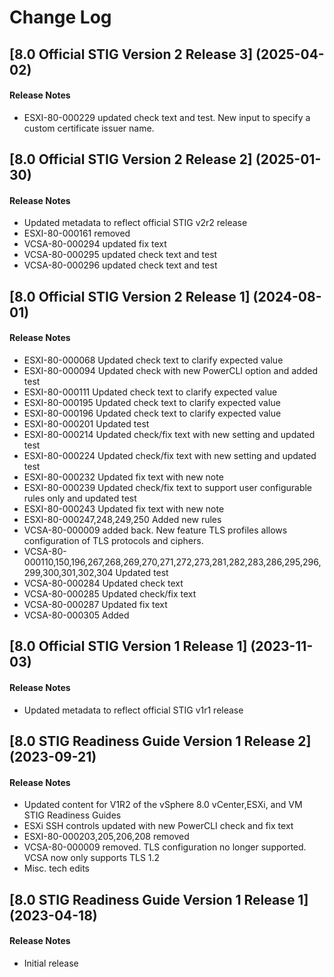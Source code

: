 # Change Log

## [8.0 Official STIG Version 2 Release 3] (2025-04-02)

#### Release Notes
- ESXI-80-000229 updated check text and test. New input to specify a custom certificate issuer name.

## [8.0 Official STIG Version 2 Release 2] (2025-01-30)

#### Release Notes
- Updated metadata to reflect official STIG v2r2 release
- ESXI-80-000161 removed
- VCSA-80-000294 updated fix text
- VCSA-80-000295 updated check text and test
- VCSA-80-000296 updated check text and test

## [8.0 Official STIG Version 2 Release 1] (2024-08-01)

#### Release Notes
- ESXI-80-000068 Updated check text to clarify expected value
- ESXI-80-000094 Updated check with new PowerCLI option and added test
- ESXI-80-000111 Updated check text to clarify expected value
- ESXI-80-000195 Updated check text to clarify expected value
- ESXI-80-000196 Updated check text to clarify expected value
- ESXI-80-000201 Updated test
- ESXI-80-000214 Updated check/fix text with new setting and updated test
- ESXI-80-000224 Updated check/fix text with new setting and updated test
- ESXI-80-000232 Updated fix text with new note
- ESXI-80-000239 Updated check/fix text to support user configurable rules only and updated test
- ESXI-80-000243 Updated fix text with new note
- ESXI-80-000247,248,249,250 Added new rules
- VCSA-80-000009 added back. New feature TLS profiles allows configuration of TLS protocols and ciphers.
- VCSA-80-000110,150,196,267,268,269,270,271,272,273,281,282,283,286,295,296,299,300,301,302,304 Updated test
- VCSA-80-000284 Updated check text
- VCSA-80-000285 Updated check/fix text
- VCSA-80-000287 Updated fix text
- VCSA-80-000305 Added

## [8.0 Official STIG Version 1 Release 1] (2023-11-03)

#### Release Notes
- Updated metadata to reflect official STIG v1r1 release

## [8.0 STIG Readiness Guide Version 1 Release 2] (2023-09-21)

#### Release Notes
- Updated content for V1R2 of the vSphere 8.0 vCenter,ESXi, and VM STIG Readiness Guides
- ESXi SSH controls updated with new PowerCLI check and fix text
- ESXI-80-000203,205,206,208 removed
- VCSA-80-000009 removed. TLS configuration no longer supported. VCSA now only supports TLS 1.2
- Misc. tech edits

## [8.0 STIG Readiness Guide Version 1 Release 1] (2023-04-18)

#### Release Notes
- Initial release
